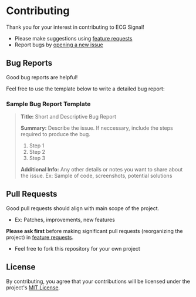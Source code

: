 # Contributing
Thank you for your interest in contributing to ECG Signal!
- Please make suggestions using [feature requests](https://github.com/eoommaa/ECG-Signal/issues)
- Report bugs by [opening a new issue](https://github.com/eoommaa/ECG-Signal/issues)


## Bug Reports
Good bug reports are helpful!

Feel free to use the template below to write a detailed bug report:

### Sample Bug Report Template
> **Title:** Short and Descriptive Bug Report
> 
> **Summary:** Describe the issue. If neccessary, include the steps required to produce the bug.
> 1. Step 1
> 2. Step 2
> 3. Step 3
>
> **Additional Info:** Any other details or notes you want to share about the issue. Ex: Sample of code, screenshots, potential solutions


## Pull Requests
Good pull requests should align with main scope of the project.
  - Ex: Patches, improvements, new features

**Please ask first** before making significant pull requests (reorganizing the project) in [feature requests](https://github.com/eoommaa/ECG-Signal/issues).
- Feel free to fork this repository for your own project


## License
By contributing, you agree that your contributions will be licensed under the project's [MIT License](./LICENSE).
